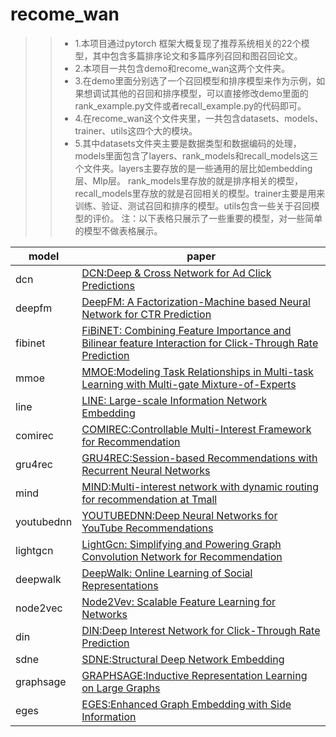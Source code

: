 # recome_wan
>> * 1.本项目通过pytorch 框架大概复现了推荐系统相关的22个模型，其中包含多篇排序论文和多篇序列召回和图召回论文。<br>
>> * 2.本项目一共包含demo和recome_wan这两个文件夹。<br>
>> * 3.在demo里面分别选了一个召回模型和排序模型来作为示例，如果想调试其他的召回和排序模型，可以直接修改demo里面的rank_example.py文件或者recall_example.py的代码即可。<br>
>> * 4.在recome_wan这个文件夹里，一共包含datasets、models、trainer、utils这四个大的模块。<br> 
>> * 5.其中datasets文件夹主要是数据类型和数据编码的处理，models里面包含了layers、rank_models和recall_models这三个文件夹。layers主要存放的是一些通用的层比如embedding层、Mlp层。
> rank_models里存放的就是排序相关的模型，recall_models里存放的就是召回相关的模型。trainer主要是用来训练、验证、测试召回和排序的模型。utils包含一些关于召回模型的评价。
> 注：以下表格只展示了一些重要的模型，对一些简单的模型不做表格展示。


| model                         | paper                       |
| -------------| ------------- |
| dcn   | [DCN:Deep & Cross Network for Ad Click Predictions](https://arxiv.org/abs/1708.05123)  |
| deepfm   | [DeepFM: A Factorization-Machine based Neural Network for CTR Prediction](https://www.ijcai.org/proceedings/2017/0239.pdf)   |
| fibinet  |[FiBiNET: Combining Feature Importance and Bilinear feature Interaction for Click-Through Rate Prediction](https://arxiv.org/pdf/1905.09433.pdf)  | 
| mmoe  | [MMOE:Modeling Task Relationships in Multi-task Learning with Multi-gate Mixture-of-Experts](https://dl.acm.org/doi/abs/10.1145/3219819.3220007) |
| line   | [LINE: Large-scale Information Network Embedding](https://arxiv.org/pdf/1503.03578.pdf)   | 
| comirec   | [COMIREC:Controllable Multi-Interest Framework for Recommendation](https://arxiv.org/pdf/2005.09347.pdf)   | 
| gru4rec  | [GRU4REC:Session-based Recommendations with Recurrent Neural Networks](https://arxiv.org/abs/1511.06939) |
| mind  | [MIND:Multi-interest network with dynamic routing for recommendation at Tmall](https://arxiv.org/pdf/1904.08030.pdf) |
| youtubednn   | [YOUTUBEDNN:Deep Neural Networks for YouTube Recommendations](https://www.researchgate.net/publication/307573656_Deep_Neural_Networks_for_YouTube_Recommendations)  |
| lightgcn  | [LightGcn: Simplifying and Powering Graph Convolution Network for Recommendation](https://arxiv.org/abs/2002.02126)   |
| deepwalk  | [DeepWalk: Online Learning of Social Representations](http://www.perozzi.net/publications/14_kdd_deepwalk.pdf)   | 
| node2vec  | [Node2Vev: Scalable Feature Learning for Networks](https://www.kdd.org/kdd2016/papers/files/rfp0218-groverA.pdf)   |
| din  | [DIN:Deep Interest Network for Click-Through Rate Prediction](https://arxiv.org/abs/1706.06978)   | 
| sdne  | [SDNE:Structural Deep Network Embedding](https://arxiv.org/abs/1706.06978)   |    
|graphsage  | [GRAPHSAGE:Inductive Representation Learning on Large Graphs](https://zhuanlan.zhihu.com/p/62750137)   |
|eges  | [EGES:Enhanced Graph Embedding with Side Information](https://www.bilibili.com/video/av899559357/?vd_source=34c01d8d4f1a113a7ed5aa95bd04d882)   |  

